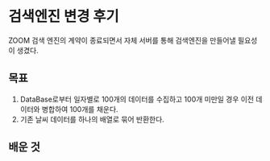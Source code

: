 # 검색엔진 변경 후기

ZOOM 검색 엔진의 계약이 종료되면서 자체 서버를 통해 검색엔진을 만들어낼 필요성이 생겼다.



## 목표

1. DataBase로부터 일자별로 100개의 데이터를 수집하고 100개 미만일 경우 이전 데이터와 병합하여 100개를 채운다.
2. 기존 날씨 데이터를 하나의 배열로 묶어 반환한다.

## 배운 것





